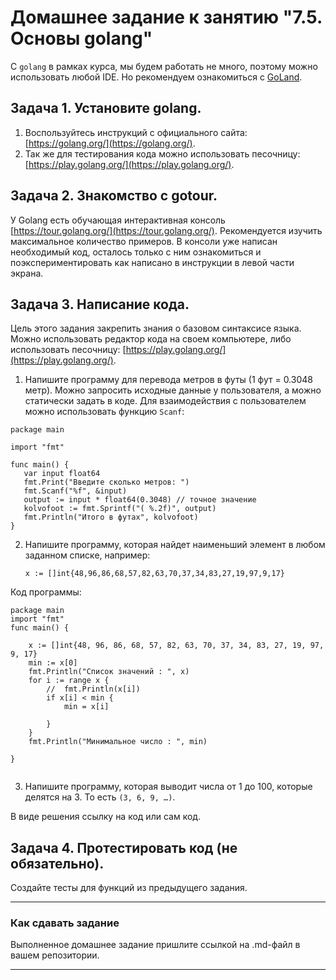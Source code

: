 # Домашнее задание к занятию "7.5. Основы golang"

С `golang` в рамках курса, мы будем работать не много, поэтому можно использовать любой IDE. 
Но рекомендуем ознакомиться с [GoLand](https://www.jetbrains.com/ru-ru/go/).  

## Задача 1. Установите golang.
1. Воспользуйтесь инструкций с официального сайта: [https://golang.org/](https://golang.org/).
2. Так же для тестирования кода можно использовать песочницу: [https://play.golang.org/](https://play.golang.org/).

## Задача 2. Знакомство с gotour.
У Golang есть обучающая интерактивная консоль [https://tour.golang.org/](https://tour.golang.org/). 
Рекомендуется изучить максимальное количество примеров. В консоли уже написан необходимый код, 
осталось только с ним ознакомиться и поэкспериментировать как написано в инструкции в левой части экрана.  

## Задача 3. Написание кода. 
Цель этого задания закрепить знания о базовом синтаксисе языка. Можно использовать редактор кода 
на своем компьютере, либо использовать песочницу: [https://play.golang.org/](https://play.golang.org/).

1. Напишите программу для перевода метров в футы (1 фут = 0.3048 метр). Можно запросить исходные данные 
у пользователя, а можно статически задать в коде.
    Для взаимодействия с пользователем можно использовать функцию `Scanf`:
 ```
package main

import "fmt"

func main() {
	var input float64
	fmt.Print("Введите сколько метров: ")
	fmt.Scanf("%f", &input)
	output := input * float64(0.3048) // точное значение
	kolvofoot := fmt.Sprintf("( %.2f)", output)
	fmt.Println("Итого в футах", kolvofoot)
}

   ```
 
2. Напишите программу, которая найдет наименьший элемент в любом заданном списке, например:
    ```
    x := []int{48,96,86,68,57,82,63,70,37,34,83,27,19,97,9,17}
   ```
Код программы:
```
package main
import "fmt"
func main() {

	x := []int{48, 96, 86, 68, 57, 82, 63, 70, 37, 34, 83, 27, 19, 97, 9, 17}
	min := x[0]
	fmt.Println("Список значений : ", x)
	for i := range x {
		//	fmt.Println(x[i])
		if x[i] < min {
			min = x[i]

		}
	}
	fmt.Println("Минимальное число : ", min)

}
   
   ```
3. Напишите программу, которая выводит числа от 1 до 100, которые делятся на 3. То есть `(3, 6, 9, …)`.

В виде решения ссылку на код или сам код. 

## Задача 4. Протестировать код (не обязательно).

Создайте тесты для функций из предыдущего задания. 

---

### Как cдавать задание

Выполненное домашнее задание пришлите ссылкой на .md-файл в вашем репозитории.

---
